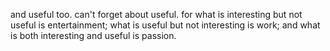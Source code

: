 and useful too. can't forget about useful. for what is interesting but not useful is entertainment; what is useful but not interesting is work; and what is both interesting and useful is passion.
